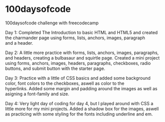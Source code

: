 # 100daysofcode
100daysofcode challenge with freecodecamp

Day 1: Completed The Introduction to basic HTML and HTML5 and created the charmander page using forms, lists, anchors, images, paragraph   
       and a header.

Day 2: A little more practice with forms, lists, anchors, images, paragraphs, and headers, creating a bulbasaur and squirtle page.
       Created a mini project using forms, anchors, images, headers, paragraphs, checkboxes, radio buttons, and submit button with the            starter page.
       
Day 3: Practice with a little of CSS basics and added some background color, font colors to the checkboxes, aswell as color to the         
       hyperlinks. Added some margin and padding around the images as well as asigning a font-family and size. 
       
Day 4: Very light day of coding for day 4, but I played around with CSS a little more for my mini projects. Added a shadow box for the            images, aswell as practicing with some styling for the fonts including underline and em.
